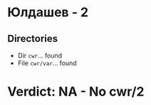 # Юлдашев - 2
## Directories
- Dir `cwr`... found
- File `cwr/var`... found
# Verdict: **NA** - No cwr/2
